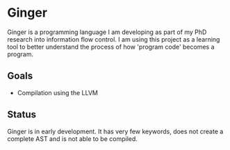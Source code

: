 # Ginger

Ginger is a programming language I am developing as part of my PhD research into information flow control. I am using this project as a learning tool to better understand the process of how 'program code' becomes a program.

## Goals

* Compilation using the LLVM

## Status

Ginger is in early development. It has very few keywords, does not create a complete AST and is not able to be compiled.
